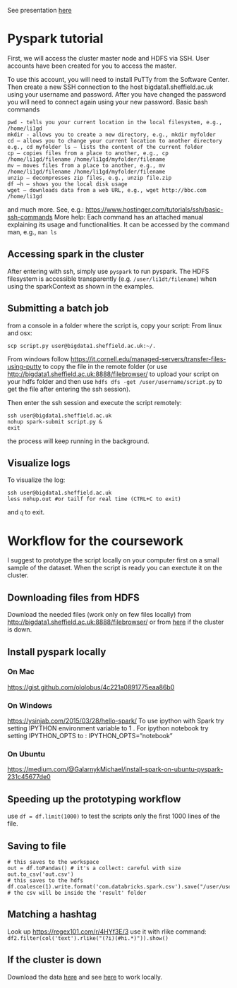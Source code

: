 See presentation [here](http://ampcamp.berkeley.edu/wp-content/uploads/2014/02/Strata-Intro-to-Spark.pptx)

# Pyspark tutorial
First, we will access the cluster master node and HDFS via SSH.
User accounts have been created for you to access the master.

To use this account, you will need to install PuTTy from the Software Center.
Then create a new SSH connection to the host bigdata1.sheffield.ac.uk using your username and password. After you have changed the password you will need to connect again using your new password.
Basic bash commands
```
pwd - tells you your current location in the local filesystem, e.g., /home/li1gd
mkdir - allows you to create a new directory, e.g., mkdir myfolder
cd – allows you to change your current location to another directory e.g., cd myfolder ls – lists the content of the current folder
cp – copies files from a place to another, e.g., cp /home/li1gd/filename /home/li1gd/myfolder/filename
mv – moves files from a place to another, e.g., mv /home/li1gd/filename /home/li1gd/myfolder/filename
unzip – decompresses zip files, e.g., unzip file.zip
df –h – shows you the local disk usage
wget – downloads data from a web URL, e.g., wget http://bbc.com /home/li1gd
```
and much more. See, e.g.:
https://www.hostinger.com/tutorials/ssh/basic-ssh-commands
More help: Each command has an attached manual explaining its usage and functionalities. It can be accessed by the command man, e.g., `` man ls ``

## Accessing spark in the cluster
After entering with ssh, simply use `` pyspark `` to run pyspark. The HDFS filesystem is accessible transparently (e.g. ``/user/li1dt/filename``) when using the sparkContext as shown in the examples.

## Submitting a batch job
from a console in a folder where the script is, copy your script:
From linux and osx:
```
scp script.py user@bigdata1.sheffield.ac.uk:~/.
```
From windows follow https://it.cornell.edu/managed-servers/transfer-files-using-putty to copy the file in the remote folder (or use http://bigdata1.sheffield.ac.uk:8888/filebrowser/ to upload your script on your hdfs folder and then use ``hdfs dfs -get /user/username/script.py`` to get the file after entering the ssh session).

Then enter the ssh session and execute the script remotely:
```
ssh user@bigdata1.sheffield.ac.uk
nohup spark-submit script.py &
exit
```
the process will keep running in the background.

## Visualize logs
To visualize the log:
```
ssh user@bigdata1.sheffield.ac.uk
less nohup.out #or tailf for real time (CTRL+C to exit)
```
and `` q `` to exit.

# Workflow for the coursework
I suggest to prototype the script locally on your computer first on a small sample of the dataset. When the script is ready you can exectute it on the cluster.

## Downloading files from HDFS
Download the needed files (work only on few files locally) from http://bigdata1.sheffield.ac.uk:8888/filebrowser/ or from [here](https://drive.google.com/open?id=0B1ER4vgdNOvmdTZuSlIxUzBvWHM) if the cluster is down.

## Install pyspark locally

### On Mac
https://gist.github.com/ololobus/4c221a0891775eaa86b0
### On Windows
https://ysinjab.com/2015/03/28/hello-spark/
To use ipython with Spark try setting IPYTHON environment variable to 1 . For ipython notebook try setting IPYTHON_OPTS to :
IPYTHON_OPTS=”notebook”
### On Ubuntu
https://medium.com/@GalarnykMichael/install-spark-on-ubuntu-pyspark-231c45677de0

## Speeding up the prototyping workflow
use ``df = df.limit(1000)`` to test the scripts only the first 1000 lines of the file.

## Saving to file
```
# this saves to the workspace
out = df.toPandas() # it's a collect: careful with size
out.to_csv('out.csv')
# this saves to the hdfs
df.coalesce(1).write.format('com.databricks.spark.csv').save("/user/username/result") # the csv will be inside the 'result' folder
```

## Matching a hashtag
Look up https://regex101.com/r/4HYf3E/3
use it with rlike command:
``` df2.filter(col('text').rlike("(?i)(#hi.*)")).show()```

## If the cluster is down
Download the data [here](https://drive.google.com/open?id=0B1ER4vgdNOvmdTZuSlIxUzBvWHM) and see [here](#workflow-for-the-coursework) to work locally.

